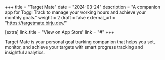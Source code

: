 +++
title = "Target Mate"
date = "2024-03-24"
description = "A companion app for Toggl Track to manage your working hours and achieve your monthly goals."
weight = 2
draft = false
external_url = "https://targetmate.birju.dev/"

[extra]
link_title = "View on App Store"
link = "#"
+++

Target Mate is your personal goal tracking companion that helps you set, monitor, and achieve your targets with smart progress tracking and insightful analytics.

<!-- Add more detailed content about Target Mate here --> 